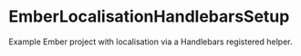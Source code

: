 EmberLocalisationHandlebarsSetup
================================

Example Ember project with localisation via a Handlebars registered helper.